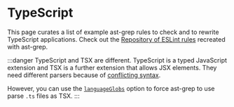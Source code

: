 # TypeScript

This page curates a list of example ast-grep rules to check and to rewrite TypeScript applications.
Check out the [Repository of ESLint rules](https://github.com/ast-grep/eslint/) recreated with ast-grep.

:::danger TypeScript and TSX are different.
TypeScript is a typed JavaScript extension and TSX is a further extension that allows JSX elements.
They need different parsers because of [conflicting syntax](https://www.typescriptlang.org/docs/handbook/jsx.html#the-as-operator).

However, you can use the [`languageGlobs`](/reference/sgconfig.html#languageglobs) option to force ast-grep to use parse `.ts` files as TSX.
:::

<!--@include: ./find-import-file-without-extension.md-->
<!--@include: ./migrate-xstate-v5.md-->
<!--@include: ./no-await-in-promise-all.md-->
<!--@include: ./no-console-except-catch.md-->
<!--@include: ./find-import-usage.md-->